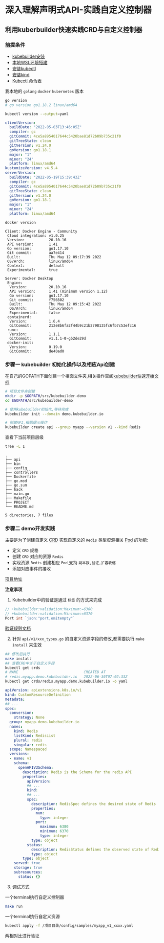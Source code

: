 # 深入理解声明式API-实践自定义控制器

## 利用kuberbuilder快速实践CRD与自定义控制器

### 前提条件

* [kubebuilder安装](https://book.kubebuilder.io/quick-start.html)
* [本地WSL环境搭建](../../docs/Productivity/wsl2-dev.md)
* [安装kubectl](https://kubernetes.io/docs/tasks/tools/)
* [安装kind](https://kind.sigs.k8s.io/docs/user/quick-start/)
* [Kubectl 命令表](http://docs.kubernetes.org.cn/683.html)

我本地的 `golang` `docker` `kubernetes` 版本

```bash
go version
# go version go1.18.2 linux/amd64
```

```bash
kubectl version --output=yaml
```

```yaml
clientVersion:
  buildDate: "2022-05-03T13:46:05Z"
  compiler: gc
  gitCommit: 4ce5a8954017644c5420bae81d72b09b735c21f0
  gitTreeState: clean
  gitVersion: v1.24.0
  goVersion: go1.18.1
  major: "1"
  minor: "24"
  platform: linux/amd64
kustomizeVersion: v4.5.4
serverVersion:
  buildDate: "2022-05-19T15:39:43Z"
  compiler: gc
  gitCommit: 4ce5a8954017644c5420bae81d72b09b735c21f0
  gitTreeState: clean
  gitVersion: v1.24.0
  goVersion: go1.18.1
  major: "1"
  minor: "24"
  platform: linux/amd64
```

```bash
docker version
```

```text
Client: Docker Engine - Community
 Cloud integration: v1.0.25
 Version:           20.10.16
 API version:       1.41
 Go version:        go1.17.10
 Git commit:        aa7e414
 Built:             Thu May 12 09:17:39 2022
 OS/Arch:           linux/amd64
 Context:           default
 Experimental:      true

Server: Docker Desktop
 Engine:
  Version:          20.10.16
  API version:      1.41 (minimum version 1.12)
  Go version:       go1.17.10
  Git commit:       f756502
  Built:            Thu May 12 09:15:42 2022
  OS/Arch:          linux/amd64
  Experimental:     false
 containerd:
  Version:          1.6.4
  GitCommit:        212e8b6fa2f44b9c21b2798135fc6fb7c53efc16
 runc:
  Version:          1.1.1
  GitCommit:        v1.1.1-0-g52de29d
 docker-init:
  Version:          0.19.0
  GitCommit:        de40ad0
```

### 步骤一 kubebuilder 初始化操作以及相应Api创建

在自己的GOPATH下面创建一个相面文件夹,相关操作查阅[kubebuilder快速开始文档](https://book.kubebuilder.io/quick-start.html)

```bash
# 项目文件夹创建
mkdir -p $GOPATH/src/kubebuilder-demo
cd $GOPATH/src/kubebuilder-demo

# 使用kubebuilder初始化,等待完成
kubebuilder init --domain demo.kubebuilder.io

# 创建API,根据提示操作
kubebuilder create api --group myapp --version v1 --kind Redis
```

查看下当前项目层级

```bash
tree -L 1
```

```text
.
├── api
├── bin
├── config
├── controllers
├── Dockerfile
├── go.mod
├── go.sum
├── hack
├── main.go
├── Makefile
├── PROJECT
└── README.md

5 directories, 7 files
```

### 步骤二 demo开发实践

主要是为了创建自定义 [CRD](https://kubernetes.io/docs/concepts/extend-kubernetes/api-extension/custom-resources/) 实现自定义的 `Redis` 类型资源相关 [Pod](https://kubernetes.io/docs/concepts/workloads/pods/) 的功能:

* 定义 `CRD` 规格
* 创建 `CRD` 对应的资源 `Redis`
* 实现资源 `Redis` 创建相应 `Pod`,支持 `副本数,验证,扩容收缩`
* 添加对应事件的接收

[项目地址](https://github.com/767829413/kubebuilder-demo)

**注意事项**

1. Kubebuilder中的验证是通过 `标签` 的方式来完成

```go
// +kubebuilder:validation:Maximum:=6380
// +kubebuilder:validation:Minimum:=6370
Port int `json:"port,omitempty"`
```

[验证规则文档](https://book.kubebuilder.io/reference/markers/crd-validation.html)

2. 针对 `api/v1/xxx_types.go` 的自定义资源字段的修改,都需要执行 `make install` 来生效

```bash
## 修改后执行
make install
## 查看CRD中关于自定义字段
kubectl get crds
# NAME                              CREATED AT
# redis.myapp.demo.kubebuilder.io   2022-06-30T07:02:33Z 
kubectl get crds/redis.myapp.demo.kubebuilder.io -o yaml
```

```yaml
apiVersion: apiextensions.k8s.io/v1
kind: CustomResourceDefinition
metadata:
## ...
spec:
  conversion:
    strategy: None
  group: myapp.demo.kubebuilder.io
  names:
    kind: Redis
    listKind: RedisList
    plural: redis
    singular: redis
  scope: Namespaced
  versions:
  - name: v1
    schema:
      openAPIV3Schema:
        description: Redis is the Schema for the redis API
        properties:
          apiVersion:
          ## ...
          kind:
          ## ...
          spec:
            description: RedisSpec defines the desired state of Redis
            properties:
              num:
                type: integer
              port:
                maximum: 6380
                minimum: 6370
                type: integer
            type: object
          status:
            description: RedisStatus defines the observed state of Redis
            type: object
        type: object
    served: true
    storage: true
    subresources:
      status: {}
```

3. 调试方式

一个terminal执行自定义控制器

```bash
make run
```

一个terminal执行自定义资源

```bash
kubectl apply -f /项目目录/config/samples/myapp_v1_xxxx.yaml
```

两相对比进行验证
